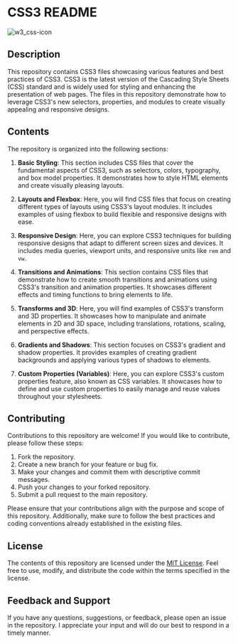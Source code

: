 # CSS3 README

![w3_css-icon](https://github.com/AK0561/FullStack-Development/assets/97022114/2add2809-0099-4269-989c-f887e809fa36)

## Description
This repository contains CSS3 files showcasing various features and best practices of CSS3. CSS3 is the latest version of the Cascading Style Sheets (CSS) standard and is widely used for styling and enhancing the presentation of web pages. The files in this repository demonstrate how to leverage CSS3's new selectors, properties, and modules to create visually appealing and responsive designs.

## Contents
The repository is organized into the following sections:

1. **Basic Styling**: This section includes CSS files that cover the fundamental aspects of CSS3, such as selectors, colors, typography, and box model properties. It demonstrates how to style HTML elements and create visually pleasing layouts.

2. **Layouts and Flexbox**: Here, you will find CSS files that focus on creating different types of layouts using CSS3's layout modules. It includes examples of using flexbox to build flexible and responsive designs with ease.

3. **Responsive Design**: Here, you can explore CSS3 techniques for building responsive designs that adapt to different screen sizes and devices. It includes media queries, viewport units, and responsive units like `rem` and `vw`.

4. **Transitions and Animations**: This section contains CSS files that demonstrate how to create smooth transitions and animations using CSS3's transition and animation properties. It showcases different effects and timing functions to bring elements to life.

5. **Transforms and 3D**: Here, you will find examples of CSS3's transform and 3D properties. It showcases how to manipulate and animate elements in 2D and 3D space, including translations, rotations, scaling, and perspective effects.

6. **Gradients and Shadows**: This section focuses on CSS3's gradient and shadow properties. It provides examples of creating gradient backgrounds and applying various types of shadows to elements.

7. **Custom Properties (Variables)**: Here, you can explore CSS3's custom properties feature, also known as CSS variables. It showcases how to define and use custom properties to easily manage and reuse values throughout your stylesheets.

## Contributing
Contributions to this repository are welcome! If you would like to contribute, please follow these steps:

1. Fork the repository.
2. Create a new branch for your feature or bug fix.
3. Make your changes and commit them with descriptive commit messages.
4. Push your changes to your forked repository.
5. Submit a pull request to the main repository.

Please ensure that your contributions align with the purpose and scope of this repository. Additionally, make sure to follow the best practices and coding conventions already established in the existing files.

## License
The contents of this repository are licensed under the [MIT License](LICENSE). Feel free to use, modify, and distribute the code within the terms specified in the license.

## Feedback and Support
If you have any questions, suggestions, or feedback, please open an issue in the repository. I appreciate your input and will do our best to respond in a timely manner.
